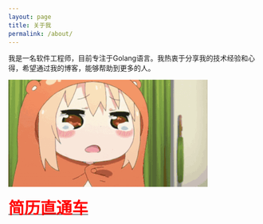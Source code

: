 ```yaml
---
layout: page
title: 关于我
permalink: /about/
---
```


我是一名软件工程师，目前专注于Golang语言。我热衷于分享我的技术经验和心得，希望通过我的博客，能够帮助到更多的人。

![img](./images/2024-10-12/555.gif_s400x0)

[<strong><font face="逐浪像素字" color=red size=6>简历直通车</font></strong>](https://feng6917.github.io/resume/)
